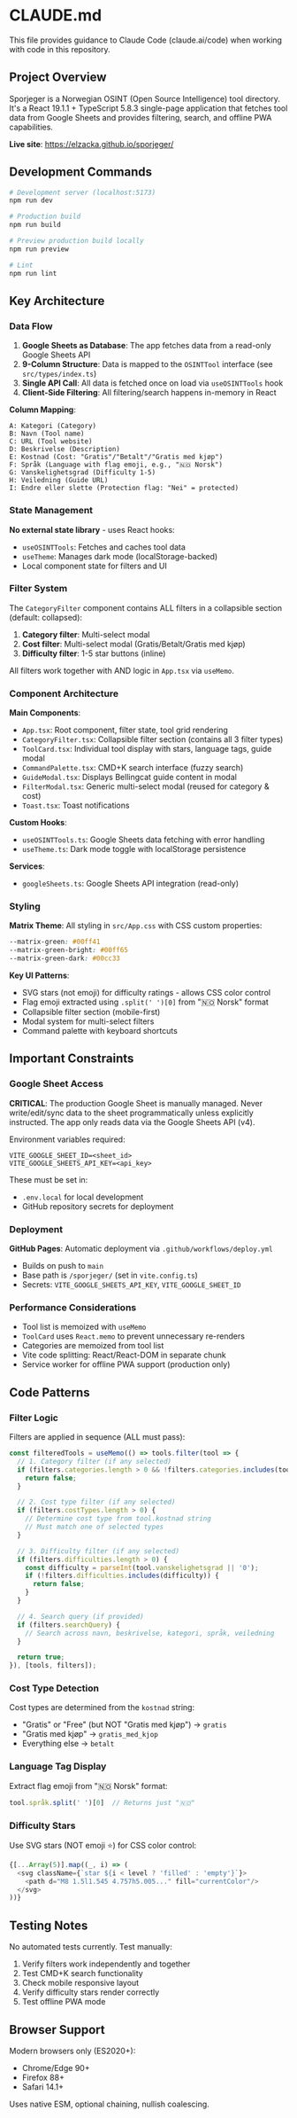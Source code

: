 # CLAUDE.md

This file provides guidance to Claude Code (claude.ai/code) when working with code in this repository.

## Project Overview

Sporjeger is a Norwegian OSINT (Open Source Intelligence) tool directory. It's a React 19.1.1 + TypeScript 5.8.3 single-page application that fetches tool data from Google Sheets and provides filtering, search, and offline PWA capabilities.

**Live site**: https://elzacka.github.io/sporjeger/

## Development Commands

```bash
# Development server (localhost:5173)
npm run dev

# Production build
npm run build

# Preview production build locally
npm run preview

# Lint
npm run lint
```

## Key Architecture

### Data Flow

1. **Google Sheets as Database**: The app fetches data from a read-only Google Sheets API
2. **9-Column Structure**: Data is mapped to the `OSINTTool` interface (see `src/types/index.ts`)
3. **Single API Call**: All data is fetched once on load via `useOSINTTools` hook
4. **Client-Side Filtering**: All filtering/search happens in-memory in React

**Column Mapping**:
```
A: Kategori (Category)
B: Navn (Tool name)
C: URL (Tool website)
D: Beskrivelse (Description)
E: Kostnad (Cost: "Gratis"/"Betalt"/"Gratis med kjøp")
F: Språk (Language with flag emoji, e.g., "🇳🇴 Norsk")
G: Vanskelighetsgrad (Difficulty 1-5)
H: Veiledning (Guide URL)
I: Endre eller slette (Protection flag: "Nei" = protected)
```

### State Management

**No external state library** - uses React hooks:
- `useOSINTTools`: Fetches and caches tool data
- `useTheme`: Manages dark mode (localStorage-backed)
- Local component state for filters and UI

### Filter System

The `CategoryFilter` component contains ALL filters in a collapsible section (default: collapsed):
1. **Category filter**: Multi-select modal
2. **Cost filter**: Multi-select modal (Gratis/Betalt/Gratis med kjøp)
3. **Difficulty filter**: 1-5 star buttons (inline)

All filters work together with AND logic in `App.tsx` via `useMemo`.

### Component Architecture

**Main Components**:
- `App.tsx`: Root component, filter state, tool grid rendering
- `CategoryFilter.tsx`: Collapsible filter section (contains all 3 filter types)
- `ToolCard.tsx`: Individual tool display with stars, language tags, guide modal
- `CommandPalette.tsx`: CMD+K search interface (fuzzy search)
- `GuideModal.tsx`: Displays Bellingcat guide content in modal
- `FilterModal.tsx`: Generic multi-select modal (reused for category & cost)
- `Toast.tsx`: Toast notifications

**Custom Hooks**:
- `useOSINTTools.ts`: Google Sheets data fetching with error handling
- `useTheme.ts`: Dark mode toggle with localStorage persistence

**Services**:
- `googleSheets.ts`: Google Sheets API integration (read-only)

### Styling

**Matrix Theme**: All styling in `src/App.css` with CSS custom properties:
```css
--matrix-green: #00ff41
--matrix-green-bright: #00ff65
--matrix-green-dark: #00cc33
```

**Key UI Patterns**:
- SVG stars (not emoji) for difficulty ratings - allows CSS color control
- Flag emoji extracted using `.split(' ')[0]` from "🇳🇴 Norsk" format
- Collapsible filter section (mobile-first)
- Modal system for multi-select filters
- Command palette with keyboard shortcuts

## Important Constraints

### Google Sheet Access

**CRITICAL**: The production Google Sheet is manually managed. Never write/edit/sync data to the sheet programmatically unless explicitly instructed. The app only reads data via the Google Sheets API (v4).

Environment variables required:
```
VITE_GOOGLE_SHEET_ID=<sheet_id>
VITE_GOOGLE_SHEETS_API_KEY=<api_key>
```

These must be set in:
- `.env.local` for local development
- GitHub repository secrets for deployment

### Deployment

**GitHub Pages**: Automatic deployment via `.github/workflows/deploy.yml`
- Builds on push to `main`
- Base path is `/sporjeger/` (set in `vite.config.ts`)
- Secrets: `VITE_GOOGLE_SHEETS_API_KEY`, `VITE_GOOGLE_SHEET_ID`

### Performance Considerations

- Tool list is memoized with `useMemo`
- `ToolCard` uses `React.memo` to prevent unnecessary re-renders
- Categories are memoized from tool list
- Vite code splitting: React/React-DOM in separate chunk
- Service worker for offline PWA support (production only)

## Code Patterns

### Filter Logic

Filters are applied in sequence (ALL must pass):
```typescript
const filteredTools = useMemo(() => tools.filter(tool => {
  // 1. Category filter (if any selected)
  if (filters.categories.length > 0 && !filters.categories.includes(tool.kategori)) {
    return false;
  }

  // 2. Cost type filter (if any selected)
  if (filters.costTypes.length > 0) {
    // Determine cost type from tool.kostnad string
    // Must match one of selected types
  }

  // 3. Difficulty filter (if any selected)
  if (filters.difficulties.length > 0) {
    const difficulty = parseInt(tool.vanskelighetsgrad || '0');
    if (!filters.difficulties.includes(difficulty)) {
      return false;
    }
  }

  // 4. Search query (if provided)
  if (filters.searchQuery) {
    // Search across navn, beskrivelse, kategori, språk, veiledning
  }

  return true;
}), [tools, filters]);
```

### Cost Type Detection

Cost types are determined from the `kostnad` string:
- "Gratis" or "Free" (but NOT "Gratis med kjøp") → `gratis`
- "Gratis med kjøp" → `gratis_med_kjop`
- Everything else → `betalt`

### Language Tag Display

Extract flag emoji from "🇳🇴 Norsk" format:
```typescript
tool.språk.split(' ')[0]  // Returns just "🇳🇴"
```

### Difficulty Stars

Use SVG stars (NOT emoji ⭐) for CSS color control:
```typescript
{[...Array(5)].map((_, i) => (
  <svg className={`star ${i < level ? 'filled' : 'empty'}`}>
    <path d="M8 1.5l1.545 4.757h5.005..." fill="currentColor"/>
  </svg>
))}
```

## Testing Notes

No automated tests currently. Test manually:
1. Verify filters work independently and together
2. Test CMD+K search functionality
3. Check mobile responsive layout
4. Verify difficulty stars render correctly
5. Test offline PWA mode

## Browser Support

Modern browsers only (ES2020+):
- Chrome/Edge 90+
- Firefox 88+
- Safari 14.1+

Uses native ESM, optional chaining, nullish coalescing.
